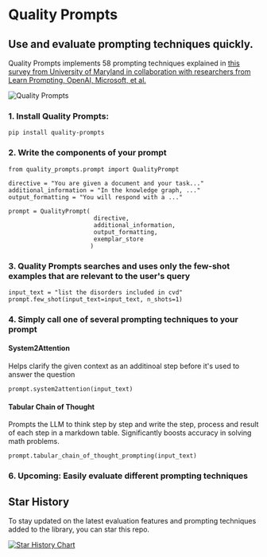 # Quality Prompts
## Use and evaluate prompting techniques quickly.

Quality Prompts implements 58 prompting techniques explained in [this survey from University of Maryland in collaboration with researchers from Learn Prompting, OpenAI, Microsoft, et al.](https://arxiv.org/pdf/2406.06608) 

![Quality Prompts](https://raw.githubusercontent.com/sarthakrastogi/quality-prompts/main/assets/big_dipper_design.jpg)

### 1. Install Quality Prompts:

`pip install quality-prompts`

### 2. Write the components of your prompt

```
from quality_prompts.prompt import QualityPrompt

directive = "You are given a document and your task..."
additional_information = "In the knowledge graph, ..."
output_formatting = "You will respond with a ..."

prompt = QualityPrompt(
                        directive,
                        additional_information,
                        output_formatting,
                        exemplar_store
                       )
```

### 3. Quality Prompts searches and uses only the few-shot examples that are relevant to the user's query

```
input_text = "list the disorders included in cvd"
prompt.few_shot(input_text=input_text, n_shots=1)
```

### 4. Simply call one of several prompting techniques to your prompt

#### System2Attention
Helps clarify the given context as an additinoal step before it's used to answer the question

```
prompt.system2attention(input_text)
```

#### Tabular Chain of Thought
Prompts the LLM to think step by step and write the step, process and result of each step in a markdown table.
Significantly boosts accuracy in solving math problems.

```
prompt.tabular_chain_of_thought_prompting(input_text)
```

### 6. Upcoming: Easily evaluate different prompting techniques

## Star History

To stay updated on the latest evaluation features and prompting techniques added to the library, you can star this repo.

[![Star History Chart](https://api.star-history.com/svg?repos=sarthakrastogi/quality-prompts&type=Date)](https://star-history.com/#sarthakrastogi/quality-prompts&Date)

